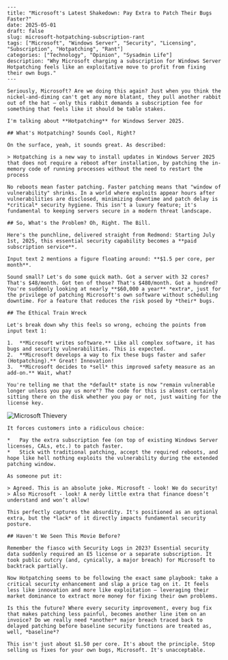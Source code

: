     ---
    title: "Microsoft's Latest Shakedown: Pay Extra to Patch Their Bugs Faster?"
    date: 2025-05-01
    draft: false
    slug: microsoft-hotpatching-subscription-rant
    tags: ["Microsoft", "Windows Server", "Security", "Licensing", "Subscription", "Hotpatching", "Rant"]
    categories: ["Technology", "Opinion", "Sysadmin Life"]
    description: "Why Microsoft charging a subscription for Windows Server Hotpatching feels like an exploitative move to profit from fixing their own bugs."
    ---

    Seriously, Microsoft? Are we doing this again? Just when you think the nickel-and-diming can't get any more blatant, they pull another rabbit out of the hat – only this rabbit demands a subscription fee for something that feels like it should be table stakes.

    I'm talking about **Hotpatching** for Windows Server 2025.

    ## What's Hotpatching? Sounds Cool, Right?

    On the surface, yeah, it sounds great. As described:

    > Hotpatching is a new way to install updates in Windows Server 2025 that does not require a reboot after installation, by patching the in-memory code of running processes without the need to restart the process

    No reboots mean faster patching. Faster patching means that "window of vulnerability" shrinks. In a world where exploits appear hours after vulnerabilities are disclosed, minimizing downtime and patch delay is *critical* security hygiene. This isn't a luxury feature; it's fundamental to keeping servers secure in a modern threat landscape.

    ## So, What's the Problem? Oh, Right. The Bill.

    Here's the punchline, delivered straight from Redmond: Starting July 1st, 2025, this essential security capability becomes a **paid subscription service**.

    Input text 2 mentions a figure floating around: **$1.5 per core, per month**.

    Sound small? Let's do some quick math. Got a server with 32 cores? That's $48/month. Got ten of those? That's $480/month. Got a hundred? You're suddenly looking at nearly **$60,000 a year** *extra*, just for the privilege of patching Microsoft's own software without scheduling downtime. For a feature that reduces the risk posed by *their* bugs.

    ## The Ethical Train Wreck

    Let's break down why this feels so wrong, echoing the points from input text 1:

    1.  **Microsoft writes software.** Like all complex software, it has bugs and security vulnerabilities. This is expected.
    2.  **Microsoft develops a way to fix these bugs faster and safer (Hotpatching).** Great! Innovation!
    3.  **Microsoft decides to *sell* this improved safety measure as an add-on.** Wait, what?

    You're telling me that the *default* state is now "remain vulnerable longer unless you pay us more"? The code for this is almost certainly sitting there on the disk whether you pay or not, just waiting for the license key.

![Microsoft Thievery](/images/microsoftupdatetheft.jpeg)

    It forces customers into a ridiculous choice:

    *   Pay the extra subscription fee (on top of existing Windows Server licenses, CALs, etc.) to patch faster.
    *   Stick with traditional patching, accept the required reboots, and hope like hell nothing exploits the vulnerability during the extended patching window.

    As someone put it:

    > Agreed. This is an absolute joke. Microsoft - look! We do security!
    > Also Microsoft - look! A nerdy little extra that finance doesn’t understand and won’t allow!

    This perfectly captures the absurdity. It's positioned as an optional extra, but the *lack* of it directly impacts fundamental security posture.

    ## Haven't We Seen This Movie Before?

    Remember the fiasco with Security Logs in 2023? Essential security data suddenly required an E5 license or a separate subscription. It took public outcry (and, cynically, a major breach) for Microsoft to backtrack partially.

    Now Hotpatching seems to be following the exact same playbook: take a critical security enhancement and slap a price tag on it. It feels less like innovation and more like exploitation – leveraging their market dominance to extract more money for fixing their own problems.

    Is this the future? Where every security improvement, every bug fix that makes patching less painful, becomes another line item on an invoice? Do we really need *another* major breach traced back to delayed patching before baseline security functions are treated as, well, *baseline*?

    This isn't just about $1.50 per core. It's about the principle. Stop selling us fixes for your own bugs, Microsoft. It's unacceptable.